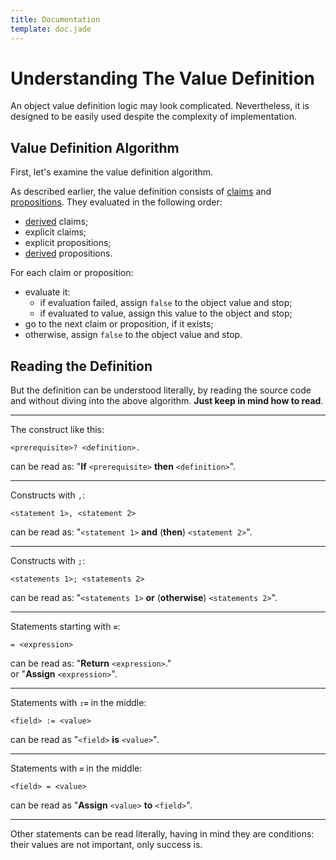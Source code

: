 ```yaml
---
title: Documentation
template: doc.jade
---
```


Understanding The Value Definition
==================================
<!--
Copyright (C) 2010-2013 Ruslan Lopatin.
Permission is granted to copy, distribute and/or modify this document
under the terms of the GNU Free Documentation License, Version 1.3
or any later version published by the Free Software Foundation;
with no Invariant Sections, no Front-Cover Texts, and no Back-Cover Texts.
A copy of the license is included in the section entitled "GNU
Free Documentation License".
-->

An object value definition logic may look complicated. Nevertheless, it is
designed to be easily used despite the complexity of implementation.


Value Definition Algorithm
--------------------------

First, let's examine the value definition algorithm.

As described earlier, the value definition consists of [claims](claim.html) and
[propositions](proposition.html). They evaluated in the following order:

* [derived](claim.html#derivation) claims;
* explicit claims;
* explicit propositions;
* [derived](proposition.html#derivation) propositions.

For each claim or proposition:

* evaluate it:
    * if evaluation failed, assign `false` to the object value and stop;
    * if evaluated to value, assign this value to the object and stop;
* go to the next claim or proposition, if it exists;
* otherwise, assign `false` to the object value and stop.


Reading the Definition
----------------------

But the definition can be understood literally, by reading the source code and
without diving into the above algorithm. __Just keep in mind how to read__.

----

The construct like this:
```
<prerequisite>? <definition>.
```

can be read as: "__If__ `<prerequisite>` __then__ `<definition>`".

----

Constructs with `,`:
```
<statement 1>, <statement 2>
```

can be read as: "`<statement 1>` __and__ (__then__) `<statement 2>`".

----

Constructs with `;`:
```
<statements 1>; <statements 2>
```

can be read as: "`<statements 1>` __or__ (__otherwise__) `<statements 2>`".

----

Statements starting with **`=`**:
```
= <expression>
```

can be read as: "__Return__ `<expression>`."  
or "__Assign__ `<expression>`".

----

Statements with **`:=`** in the middle:
```
<field> := <value>
```

can be read as "`<field>` __is__ `<value>`".

----

Statements with **`=`** in the middle:
```
<field> = <value>
```

can be read as "__Assign__ `<value>` __to__ `<field>`".


----

Other statements can be read literally, having in mind they are conditions:
their values are not important, only success is.
